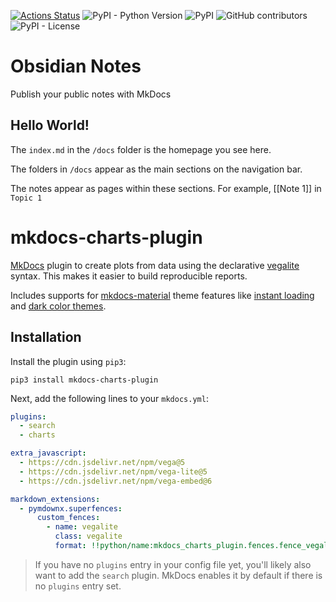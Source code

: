 [![Actions Status](https://github.com/timvink/mkdocs-charts-plugin/workflows/pytest/badge.svg)](https://github.com/timvink/mkdocs-charts-plugin/actions)
![PyPI - Python Version](https://img.shields.io/pypi/pyversions/mkdocs-charts-plugin)
![PyPI](https://img.shields.io/pypi/v/mkdocs-charts-plugin)
![GitHub contributors](https://img.shields.io/github/contributors/timvink/mkdocs-charts-plugin)
![PyPI - License](https://img.shields.io/pypi/l/mkdocs-charts-plugin)

# Obsidian Notes

Publish your public notes with MkDocs

## Hello World!

The `index.md` in the `/docs` folder is the homepage you see here.

The folders in `/docs` appear as the main sections on the navigation bar.

The notes appear as pages within these sections. For example, [[Note 1]] in `Topic 1`

# mkdocs-charts-plugin

[MkDocs](https://www.mkdocs.org/) plugin to create plots from data using the declarative [vegalite](https://vega.github.io/vega-lite/) syntax. This makes it easier to build reproducible reports.

Includes supports for [mkdocs-material](https://github.com/squidfunk/mkdocs-material) theme features like [instant loading](https://squidfunk.github.io/mkdocs-material/setup/setting-up-navigation/?h=reload#instant-loading) and [dark color themes](https://squidfunk.github.io/mkdocs-material/setup/changing-the-colors/#color-palette-toggle).

## Installation

Install the plugin using `pip3`:

```shell
pip3 install mkdocs-charts-plugin
```

Next, add the following lines to your `mkdocs.yml`:

```yml
plugins:
  - search
  - charts

extra_javascript:
  - https://cdn.jsdelivr.net/npm/vega@5
  - https://cdn.jsdelivr.net/npm/vega-lite@5
  - https://cdn.jsdelivr.net/npm/vega-embed@6

markdown_extensions:
  - pymdownx.superfences:
      custom_fences:
        - name: vegalite
          class: vegalite
          format: !!python/name:mkdocs_charts_plugin.fences.fence_vegalite
```

> If you have no `plugins` entry in your config file yet, you'll likely also want to add the `search` plugin. MkDocs enables it by default if there is no `plugins` entry set.

